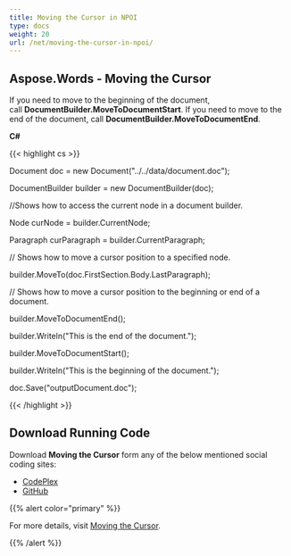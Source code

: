 ```yaml
---
title: Moving the Cursor in NPOI
type: docs
weight: 20
url: /net/moving-the-cursor-in-npoi/
---
```


## **Aspose.Words - Moving the Cursor**
If you need to move to the beginning of the document, call **DocumentBuilder.MoveToDocumentStart**. If you need to move to the end of the document, call **DocumentBuilder.MoveToDocumentEnd**.

**C#**

{{< highlight cs >}}

 Document doc = new Document("../../data/document.doc");

DocumentBuilder builder = new DocumentBuilder(doc);

//Shows how to access the current node in a document builder.

Node curNode = builder.CurrentNode;

Paragraph curParagraph = builder.CurrentParagraph;

// Shows how to move a cursor position to a specified node.

builder.MoveTo(doc.FirstSection.Body.LastParagraph);

// Shows how to move a cursor position to the beginning or end of a document.

builder.MoveToDocumentEnd();

builder.Writeln("This is the end of the document.");

builder.MoveToDocumentStart();

builder.Writeln("This is the beginning of the document.");

doc.Save("outputDocument.doc");

{{< /highlight >}}
## **Download Running Code**
Download **Moving the Cursor** form any of the below mentioned social coding sites:

- [CodePlex](https://asposenpoi.codeplex.com/downloads/get/1475295)
- [GitHub](https://github.com/aspose-words/Aspose.Words-for-.NET/releases/download/Aspose.Words_Features_Missing_in_NPOI_v_1.0/Moving.the.Cursor.Aspose.Words.zip)

{{% alert color="primary" %}} 

For more details, visit [Moving the Cursor](http://www.aspose.com/docs/display/wordsnet/Moving+the+Cursor).

{{% /alert %}}

